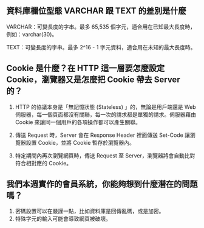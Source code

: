 ## 資料庫欄位型態 VARCHAR 跟 TEXT 的差別是什麼
VARCHAR：可變長度的字串。最多 65,535 個字元，適合用在已知最大長度時，例如：varchar(30)。

TEXT：可變長度的字串。最多 2^16 - 1 字元資料，適合用在未知的最大長度時。

## Cookie 是什麼？在 HTTP 這一層要怎麼設定 Cookie，瀏覽器又是怎麼把 Cookie 帶去 Server 的？
1. HTTP 的協議本身是「無記憶狀態 (Stateless) 」的，無論是用戶端還是 Web 伺服器，每一個頁面都沒有關聯，每一次的請求都是單獨的請求。伺服器藉由 Cookie 來讓同一個用戶的各項操作都可以產生關聯。

2. 傳送 Request 時，Server 會在 Response Header 裡面傳送 Set-Code 讓瀏覽器設置 Cookie，並將 Cookie 暫存於瀏覽器內。

3. 特定期間內再次瀏覽網頁時，傳送 Request 至 Server，瀏覽器將會自動比對符合相對應的 Cookie。

## 我們本週實作的會員系統，你能夠想到什麼潛在的問題嗎？
1. 密碼設置可以在嚴謹一點，比如資料庫是回傳亂碼，或是加密。
2. 特殊字元的輸入可能會導致網頁被破壞。

